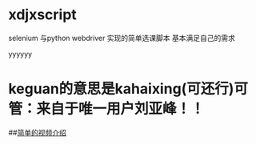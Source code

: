 # xdjxscript
selenium 与python  webdriver 实现的简单选课脚本 基本满足自己的需求



yyyyyy


# keguan的意思是kahaixing(可还行)可管：来自于唯一用户刘亚峰！！

##[简单的视频介绍](https://www.bilibili.com/video/av41748359)

